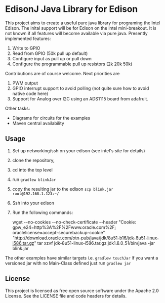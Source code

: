 EdisonJ Java Library for Edison
===============================

This project aims to create a useful pure java library for programing the Intel Edison. The
inital support will be for Edison on the intel mini-breakout. It is not known if all
features will become available via pure java. Presently implemented features:

1. Write to GPIO
2. Read from GPIO (50k pull up default)
3. Configure input as pull up or pull down
4. Configure the programmable pull up resistors (2k 20k 50k)

Contributions are of course welcome. Next priorities are
 
1. PWM output 
1. GPIO interrupt support to avoid polling (not quite sure how to avoid native code here)
1. Support for Analog over I2C using an ADS1115 board from adafruit.

Other tasks:

 - Diagrams for circuits for the examples
 - Maven central availability
 
Usage
-----
 
 1. Set up networking/ssh on your edison (see intel's site for details)
 2. clone the repository, 
 3. cd into the top level
 4. run `gradlew blinkJar`
 5. copy the resulting jar to the edison `scp blink.jar root@192.168.1.123:~/`
 5. Ssh into your edison
 6. Run the following commands: 
 
    wget --no-cookies --no-check-certificate --header "Cookie: gpw_e24=http%3A%2F%2Fwww.oracle.com%2F; oraclelicense=accept-securebackup-cookie" "http://download.oracle.com/otn-pub/java/jdk/8u51-b16/jdk-8u51-linux-i586.tar.gz"
    tar xzvf jdk-8u51-linux-i586.tar.gz
    jdk1.8.0_51/bin/java -jar blink.jar
    
The other examples have similar targets i.e. `gradlew touchJar` If you want a versioned jar 
with no Main-Class defined just run `gradlew jar`

License
-------

This project is licensed as free open source software under the Apache 2.0 License.
See the LICENSE file and code headers for details.